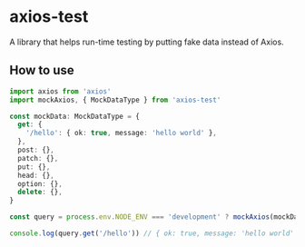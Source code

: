 # axios-test

A library that helps run-time testing by putting fake data instead of Axios.

## How to use

```typescript
import axios from 'axios'
import mockAxios, { MockDataType } from 'axios-test'

const mockData: MockDataType = {
  get: {
    '/hello': { ok: true, message: 'hello world' },
  },
  post: {},
  patch: {},
  put: {},
  head: {},
  option: {},
  delete: {},
}

const query = process.env.NODE_ENV === 'development' ? mockAxios(mockData) : axios

console.log(query.get('/hello')) // { ok: true, message: 'hello world' }
```
